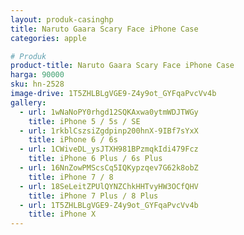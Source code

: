 ```yaml
---
layout: produk-casinghp
title: Naruto Gaara Scary Face iPhone Case
categories: apple

# Produk
product-title: Naruto Gaara Scary Face iPhone Case
harga: 90000
sku: hn-2528
image-drive: 1T5ZHLBLgVGE9-Z4y9ot_GYFqaPvcVv4b
gallery:
  - url: 1wNaNoPY0rhgd12SQKAxwa0ytmWDJTWGy
    title: iPhone 5 / 5s / SE
  - url: 1rkblCszsiZgdpinp200hnX-9IBf7sYxX
    title: iPhone 6 / 6s
  - url: 1CWiveDL_ysJTXH981BPzmqkIdi479Fcz
    title: iPhone 6 Plus / 6s Plus
  - url: 16NnZowPMScsCq5IQKypzqev7G62k8obZ
    title: iPhone 7 / 8
  - url: 18SeLeitZPUlQYNZChkHHTvyHW3OCfQHV
    title: iPhone 7 Plus / 8 Plus
  - url: 1T5ZHLBLgVGE9-Z4y9ot_GYFqaPvcVv4b
    title: iPhone X
---
```


